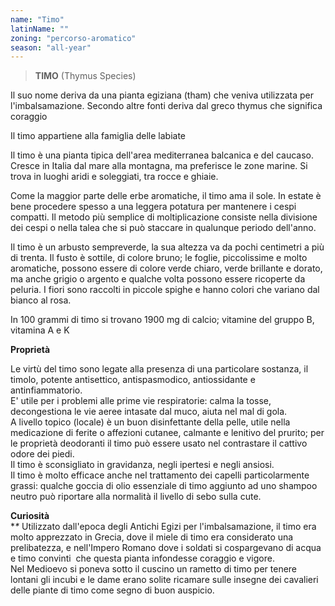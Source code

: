 ```yaml
---
name: "Timo"
latinName: ""
zoning: "percorso-aromatico"
season: "all-year"
---
```


> **TIMO** (Thymus Species)

Il suo nome deriva da una pianta egiziana (tham) che veniva utilizzata
per l'imbalsamazione. Secondo altre fonti deriva dal greco thymus che
significa coraggio

Il timo appartiene alla famiglia delle labiate

Il timo è una pianta tipica dell'area mediterranea balcanica e del
caucaso. Cresce in Italia dal mare alla montagna, ma preferisce le zone
marine. Si trova in luoghi aridi e soleggiati, tra rocce e ghiaie.

Come la maggior parte delle erbe aromatiche, il timo ama il sole. In
estate è bene procedere spesso a una leggera potatura per mantenere i
cespi compatti. Il metodo più semplice di moltiplicazione consiste nella
divisione dei cespi o nella talea che si può staccare in qualunque
periodo dell'anno.

Il timo è un arbusto sempreverde, la sua altezza va da pochi centimetri
a più di trenta. Il fusto è sottile, di colore bruno; le foglie,
piccolissime e molto aromatiche, possono essere di colore verde chiaro,
verde brillante e dorato, ma anche grigio o argento e qualche volta
possono essere ricoperte da peluria. I fiori sono raccolti in piccole
spighe e hanno colori che variano dal bianco al rosa.

In 100 grammi di timo si trovano 1900 mg di calcio; vitamine del gruppo
B, vitamina A e K

**Proprietà**

Le virtù del timo sono legate alla presenza di una particolare sostanza,
il timolo, potente antisettico, antispasmodico, antiossidante e
antinfiammatorio.\
E' utile per i problemi alle prime vie respiratorie: calma la tosse,
decongestiona le vie aeree intasate dal muco, aiuta nel mal di gola.\
A livello topico (locale) è un buon disinfettante della pelle, utile
nella medicazione di ferite o affezioni cutanee, calmante e lenitivo del
prurito; per le proprietà deodoranti il timo può essere usato nel
contrastare il cattivo odore dei piedi.\
Il timo è sconsigliato in gravidanza, negli ipertesi e negli ansiosi.\
Il timo è molto efficace anche nel trattamento dei capelli
particolarmente grassi: qualche goccia di olio essenziale di timo
aggiunto ad uno shampoo neutro può riportare alla normalità il livello
di sebo sulla cute.

**Curiosità** \
**\**
Utilizzato dall\'epoca degli Antichi Egizi per l\'imbalsamazione, il
timo era molto apprezzato in Grecia, dove il miele di timo era
considerato una prelibatezza, e nell\'Impero Romano dove i soldati si
cospargevano di acqua e timo convinti  che questa pianta infondesse
coraggio e vigore.\
Nel Medioevo si poneva sotto il cuscino un rametto di timo per tenere
lontani gli incubi e le dame erano solite ricamare sulle insegne dei
cavalieri delle piante di timo come segno di buon auspicio.
